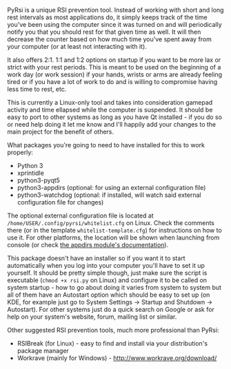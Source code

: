 PyRsi is a unique RSI prevention tool. Instead of working with short and long rest intervals as most applications do, it simply keeps track of the time you've been using the computer since it was turned on and will periodically notify you that you should rest for that given time as well. It will then decrease the counter based on how much time you've spent away from your computer (or at least not interacting with it).

It also offers 2:1. 1:1 and 1:2 options on startup if you want to be more lax or strict with your rest periods. This is meant to be used on the beginning of a work day (or work session) if your hands, wrists or arms are already feeling tired or if you have a lot of work to do and is willing to compromise having less time to rest, etc.

This is currently a Linux-only tool and takes into consideration gamepad activity and time ellapsed while the computer is suspended. It should be easy to port to other systems as long as you have Qt installed - if you do so or need help doing it let me know and I'll happily add your changes to the main project for the benefit of others.

What packages you're going to need to have installed for this to work properly:

* Python 3
* xprintidle
* python3-pyqt5
* python3-appdirs (optional: for using an external configuration file)
* python3-watchdog (optional: if installed, will watch said external configuration file for changes)

The optional external configuration file is located at `/home/USER/.config/pyrsi/whitelist.cfg` on Linux. Check the comments there (or in the template `whitelist-template.cfg`) for instructions on how to use it. For other platforms, the location will be shown when launching from console (or check [the appdirs module's documentation](https://github.com/ActiveState/appdirs/blob/master/README.rst)). 

This package doesn't have an installer so if you want it to start automatically when you log into your computer you'll have to set it up yourself. It should be pretty simple though, just make sure the script is executable (`chmod +x rsi.py` on Linux) and configure it to be called on system startup - how to go about doing it varies from system to system but all of them have an Autostart option which should be easy to set up (on KDE, for example just go to System Settings -> Startup and Shutdown -> Autostart). For other systems just do a quick search on Google or ask for help on your system's website, forum, mailing list or similar.

Other suggested RSI prevention tools, much more professional than PyRsi:

* RSIBreak (for Linux) - easy to find and install via your distribution's package manager
* Workrave (mainly for Windows) - http://www.workrave.org/download/
